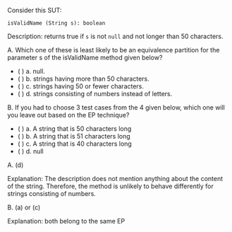 <panel header=":lock::key: EPs for isValidName method">
<question>

Consider this SUT:

<tip-box>

`isValidName (String s): boolean`

Description: returns true if `s` is not `null` and not longer than 50 characters.

</tip-box>

A. Which one of these is least likely to be an equivalence partition for the parameter s of the isValidName method given below?

- ( ) a. null.
- ( ) b. strings having more than 50 characters.
- ( ) c. strings having 50 or fewer characters.
- ( ) d. strings consisting of numbers instead of letters.

B. If you had to choose 3 test cases from the 4 given below, which one will you leave out based on the EP technique?

- ( ) a. A string that is 50 characters long
- ( ) b. A string that is 51 characters long
- ( ) c. A string that is 40 characters long
- ( ) d. null

<div slot="answer">

A. (d)

Explanation: The description does not mention anything about the content of the string. Therefore, the method is unlikely to behave differently for strings consisting of numbers.

B. (a) or (c)

Explanation: both belong to the same EP

</div>
</question>
</panel>
